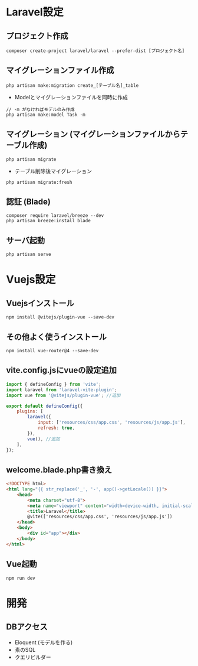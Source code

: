 # Laravel設定
## プロジェクト作成
```
composer create-project laravel/laravel --prefer-dist [プロジェクト名]
```

## マイグレーションファイル作成
```
php artisan make:migration create_[テーブル名]_table
```
* Modelとマイグレーションファイルを同時に作成
```
// -m がなければモデルのみ作成
php artisan make:model Task -m
```

## マイグレーション (マイグレーションファイルからテーブル作成)
```
php artisan migrate
```

* テーブル削除後マイグレーション
```
php artisan migrate:fresh
```

## 認証 (Blade)
```
composer require laravel/breeze --dev
php artisan breeze:install blade
```

## サーバ起動
```
php artisan serve
```



# Vuejs設定
## Vuejsインストール
```
npm install @vitejs/plugin-vue --save-dev
```

## その他よく使うインストール
```
npm install vue-router@4 --save-dev
```

## vite.config.jsにvueの設定追加

```js
import { defineConfig } from 'vite';
import laravel from 'laravel-vite-plugin';
import vue from '@vitejs/plugin-vue'; //追加

export default defineConfig({
    plugins: [
        laravel({
            input: ['resources/css/app.css', 'resources/js/app.js'],
            refresh: true,
        }),
        vue(), //追加
    ],
});
```

## welcome.blade.php書き換え

```html
<!DOCTYPE html>
<html lang="{{ str_replace('_', '-', app()->getLocale()) }}">
    <head>
        <meta charset="utf-8">
        <meta name="viewport" content="width=device-width, initial-scale=1">
        <title>Laravel</title>
        @vite(['resources/css/app.css', 'resources/js/app.js'])
    </head>
    <body>
        <div id="app"></div>
    </body>
</html>

```

## Vue起動
```
npm run dev
```

# 開発
## DBアクセス
* Eloquent (モデルを作る)
* 素のSQL
* クエリビルダー
